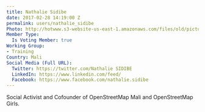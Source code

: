 ```yaml
---
title: Nathalie Sidibe
date: 2017-02-28 14:19:00 Z
permalink: users/nathalie_sidibe
Photo: http://hotwww.s3-website-us-east-1.amazonaws.com/files/old/pictures/picture-381-1498331929.jpg
Member Type:
  Is Voting Member: true
Working Group:
- Training
Country: Mali
Social Media (Full URL):
  Twitter: https://twitter.com/Nathalie SIDIBE
  LinkedIn: https://www.linkedin.com/feed/
  Facebook: https://www.facebook.com/nathalie.sidibe
---
```


<p>Social Activist and Cofounder of OpenStreetMap Mali and OpenStreetMap Girls.</p>
